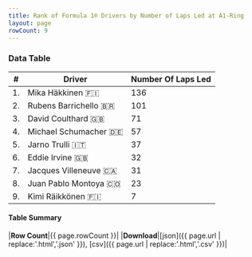 ```yaml
---
title: Rank of Formula 1® Drivers by Number of Laps Led at A1-Ring
layout: page
rowCount: 9
---
```


<canvas id="chart" width="400" height="180"></canvas>
<script>
var data = {
    "datasets": [
        {
            "backgroundColor": [
                "#f3a935",
                "#f3a935",
                "#f3a935",
                "#f3a935",
                "#f3a935",
                "#f3a935",
                "#f3a935",
                "#f3a935",
                "#f3a935"
            ],
            "borderColor": [
                "#f68639",
                "#f68639",
                "#f68639",
                "#f68639",
                "#f68639",
                "#f68639",
                "#f68639",
                "#f68639",
                "#f68639"
            ],
            "borderWidth": 1,
            "data": [
                136.0,
                101.0,
                71.0,
                57.0,
                37.0,
                32.0,
                31.0,
                23.0,
                7.0
            ],
            "label": "Number Of Laps Led"
        }
    ],
    "labels": [
        "Mika Häkkinen",
        "Rubens Barrichello",
        "David Coulthard",
        "Michael Schumacher",
        "Jarno Trulli",
        "Eddie Irvine",
        "Jacques Villeneuve",
        "Juan Pablo Montoya",
        "Kimi Räikkönen"
    ]
};
var options = {
  legend: {
    display: false
  },
  scales: {
    xAxes: [{
      ticks: {
        beginAtZero: true,
        maxRotation: 180,
        display: window.innerWidth > 800
      }
    }],
    yAxes: [{
      ticks: {
        beginAtZero: true
      }
    }]
  },
  onResize: function(chart, size) {
    chart.options.scales.xAxes[0].ticks.display = size.width > 800;
  }
};
var chart = new Chart("chart", {
    data: data,
    type: 'bar',
    options: options
});
</script>

<!-- div id="chart-navigation">
<button onclick="window.location = chart.toBase64Image();">Save as Image</button>
<button onclick="window.location = chart.toBase64Image();">Hello</button>
<button onclick="window.location = chart.toBase64Image();">Hello</button>
<select>
<option>one</option>
<option>two</option>
<option>three</option>
</select>
</div -->




### Data Table

| # | Driver | Number Of Laps Led |
|--|--|--|
| 1. | Mika Häkkinen 🇫🇮 | 136 |
| 2. | Rubens Barrichello 🇧🇷 | 101 |
| 3. | David Coulthard 🇬🇧 | 71 |
| 4. | Michael Schumacher 🇩🇪 | 57 |
| 5. | Jarno Trulli 🇮🇹 | 37 |
| 6. | Eddie Irvine 🇬🇧 | 32 |
| 7. | Jacques Villeneuve 🇨🇦 | 31 |
| 8. | Juan Pablo Montoya 🇨🇴 | 23 |
| 9. | Kimi Räikkönen 🇫🇮 | 7 |

#### Table Summary

|**Row Count**|{{ page.rowCount }}|
|**Download**|[json]({{ page.url | replace:'.html','.json' }}), [csv]({{ page.url | replace:'.html','.csv' }})|
